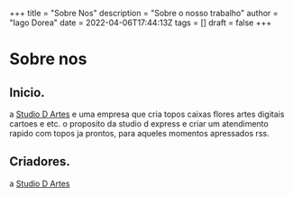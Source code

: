 +++
title = "Sobre Nos"
description = "Sobre o nosso trabalho"
author = "Iago Dorea"
date = 2022-04-06T17:44:13Z
tags = []
draft = false
+++

# Sobre nos
## Inicio.
a [Studio D Artes](https://instagram.com/studiodartes)  e uma empresa que cria topos caixas flores artes digitais cartoes e etc. o proposito da studio d express e criar um atendimento rapido com topos ja prontos, para aqueles momentos apressados rss.

## Criadores.
a [Studio D Artes](https://instagram.com/studiodartes)  

